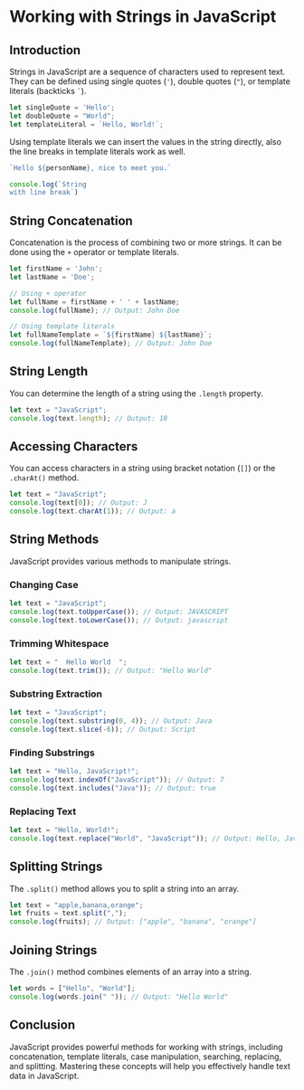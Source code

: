 # Working with Strings in JavaScript

## Introduction
Strings in JavaScript are a sequence of characters used to represent text. They can be defined using single quotes (`'`), double quotes (`"`), or template literals (backticks `` ` ``).

```javascript
let singleQuote = 'Hello';
let doubleQuote = "World";
let templateLiteral = `Hello, World!`;
```

Using template literals we can insert the values in the string directly, also the line breaks in template literals work as well.

```javascript
`Hello ${personName}, nice to meet you.`

console.log(`String
with line break`)
```

## String Concatenation
Concatenation is the process of combining two or more strings. It can be done using the `+` operator or template literals.

```javascript
let firstName = 'John';
let lastName = 'Doe';

// Using + operator
let fullName = firstName + ' ' + lastName;
console.log(fullName); // Output: John Doe

// Using template literals
let fullNameTemplate = `${firstName} ${lastName}`;
console.log(fullNameTemplate); // Output: John Doe
```

## String Length
You can determine the length of a string using the `.length` property.

```javascript
let text = "JavaScript";
console.log(text.length); // Output: 10
```

## Accessing Characters
You can access characters in a string using bracket notation (`[]`) or the `.charAt()` method.

```javascript
let text = "JavaScript";
console.log(text[0]); // Output: J
console.log(text.charAt(1)); // Output: a
```

## String Methods
JavaScript provides various methods to manipulate strings.

### Changing Case
```javascript
let text = "JavaScript";
console.log(text.toUpperCase()); // Output: JAVASCRIPT
console.log(text.toLowerCase()); // Output: javascript
```

### Trimming Whitespace
```javascript
let text = "  Hello World  ";
console.log(text.trim()); // Output: "Hello World"
```

### Substring Extraction
```javascript
let text = "JavaScript";
console.log(text.substring(0, 4)); // Output: Java
console.log(text.slice(-6)); // Output: Script
```

### Finding Substrings
```javascript
let text = "Hello, JavaScript!";
console.log(text.indexOf("JavaScript")); // Output: 7
console.log(text.includes("Java")); // Output: true
```

### Replacing Text
```javascript
let text = "Hello, World!";
console.log(text.replace("World", "JavaScript")); // Output: Hello, JavaScript!
```

## Splitting Strings
The `.split()` method allows you to split a string into an array.

```javascript
let text = "apple,banana,orange";
let fruits = text.split(",");
console.log(fruits); // Output: ["apple", "banana", "orange"]
```

## Joining Strings
The `.join()` method combines elements of an array into a string.

```javascript
let words = ["Hello", "World"];
console.log(words.join(" ")); // Output: "Hello World"
```

## Conclusion
JavaScript provides powerful methods for working with strings, including concatenation, template literals, case manipulation, searching, replacing, and splitting. Mastering these concepts will help you effectively handle text data in JavaScript.

